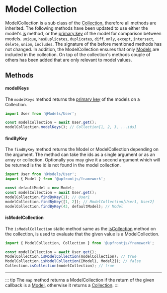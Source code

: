 # Model Collection

ModelCollection is a sub class of the [Collection](../helpers/collection.md), therefore all methods are inherited. The following methods have been updated to use either the model's [is](./readme.md#is) method, or the [primary key](./readme.md#getkey) of the model for comparison between models. `unique`, `hasDuplicates`, `duplicates`, `diff`, `only`, `except`, `intersect`, `delete`, `union`, `includes`. The signature of the before mentioned methods has not changed. In addition, the ModelCollection ensures that only [Models](./readme.md) are included in the collection. On top of the collection's methods couple of others has been added that are only relevant to model values.

## Methods

#### modelKeys

The `modelKeys` method returns the [primary key](./readme.md#getkey) of the models on a Collection.
```js
import User from '@Models/User';

const modelCollection = await User.get();
modelCollection.modelKeys(); // Collection[1, 2, 3, ...ids]
```

#### findByKey

The `findByKey` method returns the Model or ModelCollection depending on the argument. The method can take the ids as a single argument or as an array or collection. Optionally you may give it a second argument which will be returned is the id is not found in the model collection.
```js
import User from '@Models/User';
import { Model } from '@upfrontjs/framework';

const defaultModel = new Model;
const modelCollection = await User.get();
modelCollection.findByKey(1); // User1
modelCollection.findByKey([1, 2]); // ModelCollection[User1, User2]
modelCollection.findByKey(43, defaultModel); // Model
```

#### isModelCollection

The `isModelCollection` static method same as the [isCollection](../helpers/collection.md#iscollection) method on the collection, is used to evaluate that the given value is a ModelCollection.
```js
import { ModelCollection, Collection } from '@upfrontjs/framework';

const modelCollection = await User.get();
ModelCollection.isModelCollection(modelCollection); // true
ModelCollection.isModelCollection([Model1, Model2]); // false
Collection.isCollection(modelCollection); // true
```

---

::: tip
The `map` method returns a ModelCollection if the return of the given callback is a [Model](./readme.md), otherwise it returns a [Collection](../helpers/collection.md).
:::
